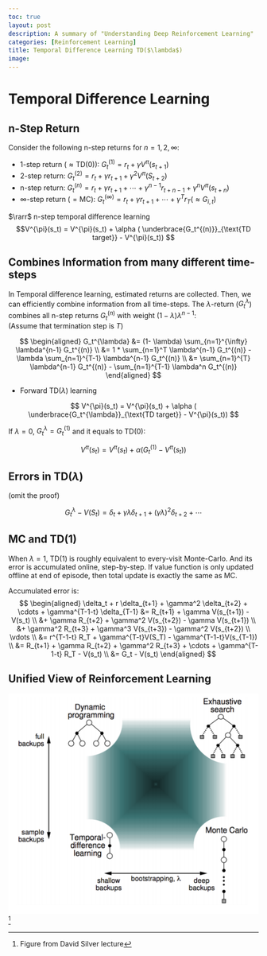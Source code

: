 ```yaml
---
toc: true
layout: post
description: A summary of "Understanding Deep Reinforcement Learning"
categories: [Reinforcement Learning]
title: Temporal Difference Learning TD($\lambda$)
image: 
---
```


# Temporal Difference Learning 

## n-Step Return

Consider the following n-step returns for $n=1, 2, \infty$:
- 1-step return ($\approx \text{TD(0)}$): $G_t^{(1)} = r_t + \gamma V^{\pi}(s_{t+1})$
- 2-step return: $G_t^{(2)} = r_t + \gamma r_{t+1} + \gamma^2 V^{\pi}(S_{t+2})$
- n-step return: $G_t^{(n)} = r_t + \gamma r_{t+1} + \cdots + \gamma^{n-1} r_{t+n-1} + \gamma^{n}V^{\pi}(s_{t+n})$
- $\infty$-step return ($= \text{MC}$): $G_t^{(\infty)} = r_t + \gamma r_{t+1} + \cdots + \gamma^{T} r_T (\approx G_{i, t})$

$\rarr$ n-step temporal difference learning
$$V^{\pi}(s_t) = V^{\pi}(s_t) + \alpha ( \underbrace{G_t^{(n)}}_{\text{TD target}} - V^{\pi}(s_t)) $$

## Combines Information from many different time-steps

In Temporal difference learning, estimated returns are collected. Then, we can efficiently combine information from all time-steps. The $\lambda$-return ($G_t^{\lambda}$) combines all n-step returns $G_t^{(n)}$ with weight $(1-\lambda) \lambda^{n-1}$: \
(Assume that termination step is $T$)

$$ \begin{aligned} G_t^{\lambda} &= (1- \lambda) \sum_{n=1}^{\infty} \lambda^{n-1} G_t^{(n)} \\ &= 1 * \sum_{n=1}^T \lambda^{n-1} G_t^{(n)} - \lambda \sum_{n=1}^{T-1} \lambda^{n-1} G_t^{(n)} \\ &= \sum_{n=1}^{T} \lambda^{n-1} G_t^{(n)} - \sum_{n=1}^{T-1} \lambda^n G_t^{(n)} \end{aligned} $$

- Forward $\text{TD}(\lambda)$ learning

$$ V^{\pi}(s_t) = V^{\pi}(s_t) + \alpha ( \underbrace{G_t^{\lambda}}_{\text{TD target}} - V^{\pi}(s_t)) $$

If $\lambda=0$, $G_t^{\lambda} = G_t^{(1)}$ and it equals to $\text{TD}(0)$:

$$ V^{\pi}(s_t) = V^{\pi}(s_t) + \alpha (G_t^{(1)} - V^{\pi}(s_t))$$

## Errors in TD($\lambda$)
(omit the proof)

$$ G_t^{\lambda} - V(S_t) = \delta_t + \gamma \lambda \delta_{t+1} + (\gamma \lambda)^2 \delta_{t+2} + \cdots $$

## MC and TD(1)
When $\lambda=1$, TD(1) is roughly equivalent to every-visit Monte-Carlo. And its error is accumulated online, step-by-step. If value function is only updated offline at end of episode, then total update is exactly the same as MC.

Accumulated error is:
$$ \begin{aligned} \delta_t + r \delta_{t+1} + \gamma^2 \delta_{t+2} + \cdots + \gamma^{T-1-t} \delta_{T-1} &= R_{t+1} + \gamma V(s_{t+1}) - V(s_t) \\ &+ \gamma R_{t+2} + \gamma^2 V(s_{t+2}) - \gamma V(s_{t+1}) \\ &+ \gamma^2 R_{t+3} + \gamma^3 V(s_{t+3}) - \gamma^2 V(s_{t+2}) \\ \vdots \\ &= r^{T-1-t} R_T + \gamma^{T-t}V(S_T) - \gamma^{T-1-t}V(s_{T-1}) \\ &= R_{t+1} + \gamma R_{t+2} + \gamma^2 R_{t+3} + \cdots + \gamma^{T-1-t} R_T - V(s_t) \\ &= G_t - V(s_t)   \end{aligned} $$

## Unified View of Reinforcement Learning

![backup diagram](image/unified_rl.png) [^1]

[^1]: Figure from David Silver lecture